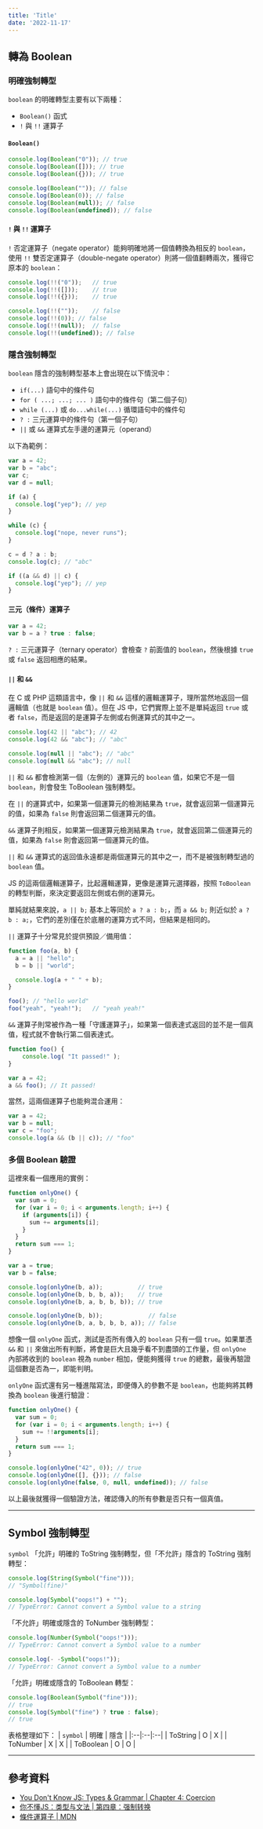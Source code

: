 ```yaml
---
title: 'Title'
date: '2022-11-17'
---
```


## 轉為 Boolean

### 明確強制轉型
`boolean` 的明確轉型主要有以下兩種：
- `Boolean()` 函式
- `!` 與 `!!` 運算子

#### `Boolean()`
```js
console.log(Boolean("0")); // true
console.log(Boolean([])); // true
console.log(Boolean({})); // true

console.log(Boolean("")); // false
console.log(Boolean(0)); // false
console.log(Boolean(null)); // false
console.log(Boolean(undefined)); // false
```

#### `!` 與 `!!` 運算子
`!` 否定運算子（negate operator）能夠明確地將一個值轉換為相反的 `boolean`，使用 `!!` 雙否定運算子（double-negate operator）則將一個值翻轉兩次，獲得它原本的 `boolean`：
```js
console.log(!!("0"));	// true
console.log(!!([]));	// true
console.log(!!({}));	// true

console.log(!!(""));	// false
console.log(!!(0));	// false
console.log(!!(null));	// false
console.log(!!(undefined));	// false
```

### 隱含強制轉型
`boolean` 隱含的強制轉型基本上會出現在以下情況中：
- `if(...)` 語句中的條件句
- `for ( ...; ...; ... )` 語句中的條件句（第二個子句）
- `while (...)` 或 `do...while(...)` 循環語句中的條件句
- `? :` 三元運算中的條件句（第一個子句）
- `||` 或 `&&` 運算式左手邊的運算元（operand）

以下為範例：
```js
var a = 42;
var b = "abc";
var c;
var d = null;

if (a) {
  console.log("yep"); // yep
}

while (c) {
  console.log("nope, never runs");
}

c = d ? a : b;
console.log(c); // "abc"

if ((a && d) || c) {
  console.log("yep"); // yep
}
```

#### 三元（條件）運算子
```js
var a = 42;
var b = a ? true : false;
```

`? :` 三元運算子（ternary operator）會檢查 `?` 前面值的 `boolean`，然後根據 `true` 或 `false` 返回相應的結果。


#### `||` 和 `&&`
在 C 或 PHP 這類語言中，像 `||` 和 `&&` 這樣的邏輯運算子，理所當然地返回一個邏輯值（也就是 `boolean` 值）。但在 JS 中，它們實際上並不是單純返回 `true` 或者 `false`，而是返回的是運算子左側或右側運算式的其中之一。

```js
console.log(42 || "abc"); // 42
console.log(42 && "abc"); // "abc"

console.log(null || "abc"); // "abc"
console.log(null && "abc"); // null
```

`||` 和 `&&` 都會檢測第一個（左側的）運算元的 `boolean` 值，如果它不是一個 `boolean`，則會發生 ToBoolean 強制轉型。

在 `||` 的運算式中，如果第一個運算元的檢測結果為 `true`，就會返回第一個運算元的值，如果為 `false` 則會返回第二個運算元的值。

`&&` 運算子則相反，如果第一個運算元檢測結果為 `true`，就會返回第二個運算元的值，如果為 `false` 則會返回第一個運算元的值。

`||` 和 `&&` 運算式的返回值永遠都是兩個運算元的其中之一，而不是被強制轉型過的 `boolean` 值。

JS 的這兩個邏輯運算子，比起邏輯運算，更像是運算元選擇器，按照 `ToBoolean` 的轉型判斷，來決定要返回左側或右側的運算元。

單純就結果來說，`a || b;` 基本上等同於 `a ? a : b;`，而 `a && b;` 則近似於 `a ? b : a;`，它們的差別僅在於底層的運算方式不同，但結果是相同的。

`||` 運算子十分常見於提供預設／備用值：
```js
function foo(a, b) {
  a = a || "hello";
  b = b || "world";

  console.log(a + " " + b);
}

foo(); // "hello world"
foo("yeah", "yeah!");	// "yeah yeah!"
```

`&&` 運算子則常被作為一種「守護運算子」，如果第一個表達式返回的並不是一個真值，程式就不會執行第二個表達式。
```js
function foo() {
	console.log( "It passed!" );
}

var a = 42;
a && foo(); // It passed!
```

當然，這兩個運算子也能夠混合運用：
```js
var a = 42;
var b = null;
var c = "foo";
console.log(a && (b || c)); // "foo"
```

### 多個 Boolean 驗證
這裡來看一個應用的實例：
```js
function onlyOne() {
  var sum = 0;
  for (var i = 0; i < arguments.length; i++) {
    if (arguments[i]) {
      sum += arguments[i];
    }
  }
  return sum === 1;
}

var a = true;
var b = false;

console.log(onlyOne(b, a));          // true
console.log(onlyOne(b, b, b, a));    // true
console.log(onlyOne(b, a, b, b, b)); // true

console.log(onlyOne(b, b));             // false
console.log(onlyOne(b, a, b, b, b, a)); // false
```

想像一個 `onlyOne` 函式，測試是否所有傳入的 `boolean` 只有一個 `true`。如果單憑 `&&` 和 `||` 來做出所有判斷，將會是巨大且幾乎看不到盡頭的工作量，但 `onlyOne` 內部將收到的 `boolean` 視為 `number` 相加，便能夠獲得 `true` 的總數，最後再驗證這個數是否為一，即能判明。

`onlyOne` 函式還有另一種進階寫法，即便傳入的參數不是 `boolean`，也能夠將其轉換為 `boolean` 後進行驗證：
```js
function onlyOne() {
  var sum = 0;
  for (var i = 0; i < arguments.length; i++) {
    sum += !!arguments[i];
  }
  return sum === 1;
}

console.log(onlyOne("42", 0)); // true
console.log(onlyOne([], {})); // false
console.log(onlyOne(false, 0, null, undefined)); // false
```

以上最後就獲得一個驗證方法，確認傳入的所有參數是否只有一個真值。

---

## Symbol 強制轉型
`symbol` 「允許」明確的 ToString 強制轉型，但「不允許」隱含的 ToString 強制轉型：
```js
console.log(String(Symbol("fine")));
// "Symbol(fine)"

console.log(Symbol("oops!") + "");
// TypeError: Cannot convert a Symbol value to a string
```

「不允許」明確或隱含的 ToNumber 強制轉型：
```js
console.log(Number(Symbol("oops!")));
// TypeError: Cannot convert a Symbol value to a number

console.log(- -Symbol("oops!"));
// TypeError: Cannot convert a Symbol value to a number
```

「允許」明確或隱含的 ToBoolean 轉型：
```js
console.log(Boolean(Symbol("fine")));
// true
console.log(Symbol("fine") ? true : false);
// true
```

表格整理如下：
| `symbol` | 明確 | 隱含 |
|:--|:--|:--|
| ToString | O | X |
| ToNumber | X | X |
| ToBoolean | O | O |

---

## 參考資料
- [You Don't Know JS: Types & Grammar | Chapter 4: Coercion](https://github.com/getify/You-Dont-Know-JS/blob/1st-ed/types%20%26%20grammar/ch4.md)
- [你不懂JS：类型与文法 | 第四章：强制转换](https://github.com/CuiFi/You-Dont-Know-JS-CN/blob/master/types%20%26%20grammar/ch4.md)
- [條件運算子 | MDN](https://developer.mozilla.org/zh-TW/docs/Web/JavaScript/Reference/Operators/Conditional_Operator)

